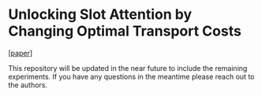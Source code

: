 # Unlocking Slot Attention by Changing Optimal Transport Costs

[[paper]][0]

This repository will be updated in the near future to include the remaining experiments.
If you have any questions in the meantime please reach out to the authors.

[0]: https://arxiv.org/abs/

